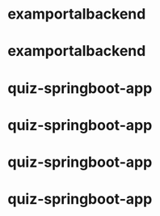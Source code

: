 # examportalbackend
# examportalbackend
# quiz-springboot-app
# quiz-springboot-app
# quiz-springboot-app
# quiz-springboot-app
